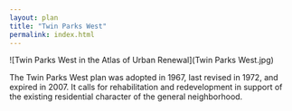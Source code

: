 ```yaml
---
layout: plan
title: "Twin Parks West"
permalink: index.html
---
```


![Twin Parks West in the Atlas of Urban Renewal](Twin Parks West.jpg)

The Twin Parks West plan was adopted in 1967, last revised in 1972, and expired in 2007. It calls for rehabilitation and redevelopment in support of the existing residential character of the general neighborhood. 
